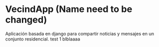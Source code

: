# VecindApp (Name need to be changed)
Aplicación basada en django para compartir noticias y mensajes en un conjunto residencial. test 1 blblaaaa
